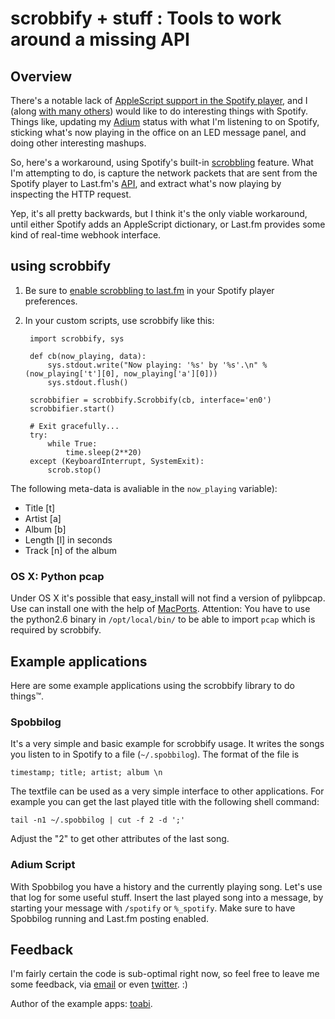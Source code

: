 # scrobbify + stuff : Tools to work around a missing API

## Overview

There's a notable lack of [AppleScript support in the Spotify player](http://getsatisfaction.com/spotify/topics/spotify_applescript_dictionary), and I (along [with many others](http://getsatisfaction.com/spotify/topics/spotify_applescript_dictionary)) would like to do interesting things with Spotify. Things like, updating my [Adium](http://adium.im/) status with what I'm listening to on Spotify, sticking what's now playing in the office on an LED message panel, and doing other interesting mashups.

So, here's a workaround, using Spotify's built-in [scrobbling](http://www.last.fm/help/faq?category=Scrobbling) feature. What I'm attempting to do, is capture the network packets that are sent from the Spotify player to Last.fm's [API](http://www.last.fm/api/intro), and extract what's now playing by inspecting the HTTP request.

Yep, it's all pretty backwards, but I think it's the only viable workaround, until either Spotify adds an AppleScript dictionary, or Last.fm provides some kind of real-time webhook interface.

## using scrobbify

1. Be sure to [enable scrobbling to last.fm](http://www.spotify.com/uk/blog/archives/2008/12/18/spotify-scrobbles/) in your Spotify player preferences.

2. In your custom scripts, use scrobbify like this:

        import scrobbify, sys
        
        def cb(now_playing, data):
            sys.stdout.write("Now playing: '%s' by '%s'.\n" % (now_playing['t'][0], now_playing['a'][0]))
            sys.stdout.flush()
            
        scrobbifier = scrobbify.Scrobbify(cb, interface='en0')
        scrobbifier.start()
        
        # Exit gracefully...
        try:
            while True:
                time.sleep(2**20)
        except (KeyboardInterrupt, SystemExit):
            scrob.stop()
            
The following meta-data is avaliable in the `now_playing` variable):

* Title  [t]
* Artist [a]
* Album  [b]
* Length [l] in seconds
* Track  [n] of the album

### OS X: Python pcap
Under OS X it's possible that easy_install will not find a version of pylibpcap. Use can install one with the help of [MacPorts](http://www.macports.org/). Attention: You have to use the python2.6 binary in `/opt/local/bin/` to be able to import `pcap` which is required by scrobbify.

## Example applications
Here are some example applications using the scrobbify library to do things™.

### Spobbilog
It's a very simple and basic example for scrobbify usage. It writes the songs you listen to in Spotify to a file (`~/.spobbilog`). The format of the file is

    timestamp; title; artist; album \n

The textfile can be used as a very simple interface to other applications. For example you can get the last played title with the following shell command:

    tail -n1 ~/.spobbilog | cut -f 2 -d ';'

Adjust the "2" to get other attributes of the last song.

### Adium Script
With Spobbilog you have a history and the currently playing song. Let's use that log for some useful stuff. Insert the last played song into a message, by starting your message with `/spotify` or `%_spotify`.
Make sure to have Spobbilog running and Last.fm posting enabled.

## Feedback
I'm fairly certain the code is sub-optimal right now, so feel free to leave me some feedback, via [email](http://scr.im/stevie) or even [twitter](http://twitter.com/steveWINton). :)

Author of the example apps: [toabi](http://twitter.com/toabi).
